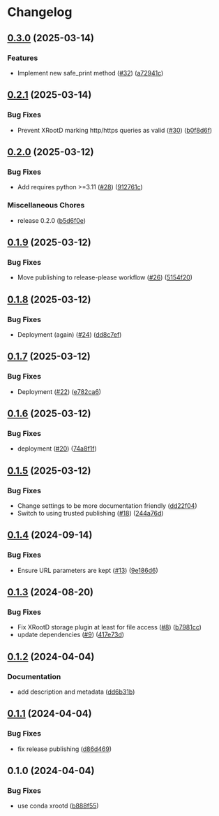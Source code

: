 # Changelog

## [0.3.0](https://github.com/snakemake/snakemake-storage-plugin-xrootd/compare/v0.2.1...v0.3.0) (2025-03-14)


### Features

* Implement new safe_print method ([#32](https://github.com/snakemake/snakemake-storage-plugin-xrootd/issues/32)) ([a72941c](https://github.com/snakemake/snakemake-storage-plugin-xrootd/commit/a72941c903266a92c38352e1df87bcd0e7f9f7b2))

## [0.2.1](https://github.com/snakemake/snakemake-storage-plugin-xrootd/compare/v0.2.0...v0.2.1) (2025-03-14)


### Bug Fixes

* Prevent XRootD marking http/https queries as valid ([#30](https://github.com/snakemake/snakemake-storage-plugin-xrootd/issues/30)) ([b0f8d6f](https://github.com/snakemake/snakemake-storage-plugin-xrootd/commit/b0f8d6fccb60b1e570dd5e03ce20f31cd4839915))

## [0.2.0](https://github.com/snakemake/snakemake-storage-plugin-xrootd/compare/v0.1.9...v0.2.0) (2025-03-12)


### Bug Fixes

* Add requires python &gt;=3.11 ([#28](https://github.com/snakemake/snakemake-storage-plugin-xrootd/issues/28)) ([912761c](https://github.com/snakemake/snakemake-storage-plugin-xrootd/commit/912761c783cd46fccd956ce6f7b8b0e6d3ac9499))


### Miscellaneous Chores

* release 0.2.0 ([b5d6f0e](https://github.com/snakemake/snakemake-storage-plugin-xrootd/commit/b5d6f0ef525079bece0830a734bc06881ff8a4c5))

## [0.1.9](https://github.com/snakemake/snakemake-storage-plugin-xrootd/compare/v0.1.8...v0.1.9) (2025-03-12)


### Bug Fixes

* Move publishing to release-please workflow  ([#26](https://github.com/snakemake/snakemake-storage-plugin-xrootd/issues/26)) ([5154f20](https://github.com/snakemake/snakemake-storage-plugin-xrootd/commit/5154f206fb9f4af0132aa57fecfad4c8a27624e7))

## [0.1.8](https://github.com/snakemake/snakemake-storage-plugin-xrootd/compare/v0.1.7...v0.1.8) (2025-03-12)


### Bug Fixes

* Deployment (again) ([#24](https://github.com/snakemake/snakemake-storage-plugin-xrootd/issues/24)) ([dd8c7ef](https://github.com/snakemake/snakemake-storage-plugin-xrootd/commit/dd8c7efd754a4b4810108aa641aba5150c91d280))

## [0.1.7](https://github.com/snakemake/snakemake-storage-plugin-xrootd/compare/v0.1.6...v0.1.7) (2025-03-12)


### Bug Fixes

* Deployment ([#22](https://github.com/snakemake/snakemake-storage-plugin-xrootd/issues/22)) ([e782ca6](https://github.com/snakemake/snakemake-storage-plugin-xrootd/commit/e782ca646c08e943db4534abcbff304abd568543))

## [0.1.6](https://github.com/snakemake/snakemake-storage-plugin-xrootd/compare/v0.1.5...v0.1.6) (2025-03-12)


### Bug Fixes

* deployment ([#20](https://github.com/snakemake/snakemake-storage-plugin-xrootd/issues/20)) ([74a8f1f](https://github.com/snakemake/snakemake-storage-plugin-xrootd/commit/74a8f1f9947843ac5abd0dab57c6a86f2770c33e))

## [0.1.5](https://github.com/snakemake/snakemake-storage-plugin-xrootd/compare/v0.1.4...v0.1.5) (2025-03-12)


### Bug Fixes

* Change settings to be more documentation friendly ([dd22f04](https://github.com/snakemake/snakemake-storage-plugin-xrootd/commit/dd22f04a9d8ce0fb73bc225fea5b6ba51e1eb348))
* Switch to using trusted publishing ([#18](https://github.com/snakemake/snakemake-storage-plugin-xrootd/issues/18)) ([244a76d](https://github.com/snakemake/snakemake-storage-plugin-xrootd/commit/244a76dc889ff66e5f3b3324f694e4ba4304efe3))

## [0.1.4](https://github.com/snakemake/snakemake-storage-plugin-xrootd/compare/v0.1.3...v0.1.4) (2024-09-14)


### Bug Fixes

* Ensure URL parameters are kept ([#13](https://github.com/snakemake/snakemake-storage-plugin-xrootd/issues/13)) ([9e186d6](https://github.com/snakemake/snakemake-storage-plugin-xrootd/commit/9e186d6453cda0434aff8008af976f5573cee413))

## [0.1.3](https://github.com/snakemake/snakemake-storage-plugin-xrootd/compare/v0.1.2...v0.1.3) (2024-08-20)


### Bug Fixes

* Fix XRootD storage plugin at least for file access ([#8](https://github.com/snakemake/snakemake-storage-plugin-xrootd/issues/8)) ([b7981cc](https://github.com/snakemake/snakemake-storage-plugin-xrootd/commit/b7981cc9bd3119e2bc3d519665151408a7255e92))
* update dependencies ([#9](https://github.com/snakemake/snakemake-storage-plugin-xrootd/issues/9)) ([417e73d](https://github.com/snakemake/snakemake-storage-plugin-xrootd/commit/417e73d808ede10b9fe819774254e51763b22aa0))

## [0.1.2](https://github.com/snakemake/snakemake-storage-plugin-xrootd/compare/v0.1.1...v0.1.2) (2024-04-04)


### Documentation

* add description and metadata ([dd6b31b](https://github.com/snakemake/snakemake-storage-plugin-xrootd/commit/dd6b31b99117307f52646848c3e8315ce3d24b88))

## [0.1.1](https://github.com/snakemake/snakemake-storage-plugin-xrootd/compare/v0.1.0...v0.1.1) (2024-04-04)


### Bug Fixes

* fix release publishing ([d86d469](https://github.com/snakemake/snakemake-storage-plugin-xrootd/commit/d86d469f85abdb11ada98d3ca75e287258bacb6a))

## 0.1.0 (2024-04-04)


### Bug Fixes

* use conda xrootd ([b888f55](https://github.com/snakemake/snakemake-storage-plugin-xrootd/commit/b888f5550ec0baccddc4eb95a8f2c557805266c9))
